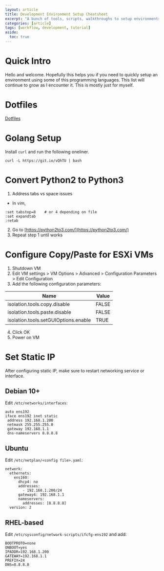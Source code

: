 ```yaml
---
layout: article
title: Development Environment Setup Cheatsheet
excerpt: "A bunch of tools, scripts, walkthroughs to setup environments I use often. E.g. Golang"
categories: [article]
tags: [workflow, development, tutorial]
aside:
  toc: true
---
```

# Quick Intro

Hello and welcome. Hopefully this helps you if you need to quickly setup an environment using some of this programming languages. This list will continue to grow as I encounter it. This is mostly just for myself.

# Dotfiles

<a class="button button--primary button--pill" href="https://github.com/dbaseqp/dotfiles">Dotfiles</a>

# Golang Setup

Install `curl` and run the following oneliner.

```bash=
curl -L https://git.io/vQhTU | bash
```

# Convert Python2 to Python3

1. Address tabs vs space issues
  - In vim,
```
:set tabstop=8    # or 4 depending on file
:set expandtab
:retab
```

2. Go to [https://python2to3.com/](https://python2to3.com/)
3. Repeat step 1 until works

# Configure Copy/Paste for ESXi VMs

1. Shutdown VM
2. Edit VM settings > VM Options > Advanced > Configuration Parameters > Edit Configuration
3. Add the following configuration parameters:

| Name | Value |
| ---- | ----- |
| isolation.tools.copy.disable | FALSE |
| isolation.tools.paste.disable | FALSE |
| isolation.tools.setGUIOptions.enable | TRUE |

4. Click OK
5. Power on VM

# Set Static IP

After configuring static IP, make sure to restart networking service or interface.

## Debian 10+

Edit `/etc/networks/interfaces`:

```
auto ens192
iface ens192 inet static
 address 192.168.1.200
 netmask 255.255.255.0
 gateway 192.168.1.1
 dns-nameservers 8.8.8.8
```

## Ubuntu

Edit `/etc/netplan/<config file>.yaml`:

```
network:
  ethernets:
    ens160:
      dhcp4: no
      addresses:
        - 192.168.1.200/24
      gateway4: 192.168.1.1
      nameservers:
        addresses: [8.8.8.8]
  version: 2
```

## RHEL-based

Edit `/etc/sysconfig/network-scripts/ifcfg-ens192` and add:

```
BOOTPROTO=none
ONBOOT=yes
IPADDR=192.168.1.200
GATEWAY=192.168.1.1
PREFIX=24
DNS=8.8.8.8
```
